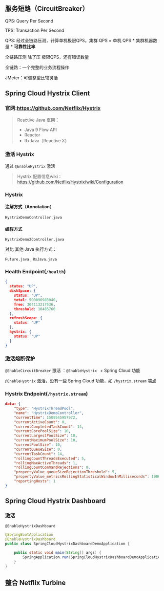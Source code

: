 
## 服务短路（CircuitBreaker）

QPS: Query Per Second



TPS: Transaction Per Second



QPS: 经过全链路压测，计算单机极限QPS，集群 QPS = 单机 QPS * 集群机器数量 * **可靠性比率**



全链路压测 除了压 极限QPS，还有错误数量



全链路：一个完整的业务流程操作



JMeter：可调整型比较灵活



## Spring Cloud Hystrix Client



### 官网:https://github.com/Netflix/Hystrix



> Reactive Java 框架：
>
> * Java 9 Flow API
> * Reactor
> * RxJava（Reactive X）



### 激活 Hystrix

通过 `@EnableHystrix`  激活



> Hystrix 配置信息wiki：https://github.com/Netflix/Hystrix/wiki/Configuration



### Hystrix


#### 注解方式（Annotation）

`HystrixDemoController.java`



#### 编程方式

`HystrixDemo2Controller.java`





对比 其他 Java 执行方式：

`Future.java` , `RxJava.java`




### Health Endpoint(`/health`)



```json
{
  status: "UP",
  diskSpace: {
    status: "UP",
    total: 500096983040,
    free: 304113217536,
    threshold: 10485760
  },
  refreshScope: {
    status: "UP"
  },
  hystrix: {
    status: "UP"
  }
}
```



### 激活熔断保护



`@EnableCircuitBreaker` 激活 ：`@EnableHystrix ` + Spring Cloud 功能

`@EnableHystrix` 激活，没有一些 Spring Cloud 功能，如 `/hystrix.stream` 端点



### Hystrix Endpoint(`/hystrix.stream`)



```json
data: {
    "type": "HystrixThreadPool",
    "name": "HystrixDemoController",
    "currentTime": 1509545957972,
    "currentActiveCount": 0,
    "currentCompletedTaskCount": 14,
    "currentCorePoolSize": 10,
    "currentLargestPoolSize": 10,
    "currentMaximumPoolSize": 10,
    "currentPoolSize": 10,
    "currentQueueSize": 0,
    "currentTaskCount": 14,
    "rollingCountThreadsExecuted": 5,
    "rollingMaxActiveThreads": 1,
    "rollingCountCommandRejections": 0,
    "propertyValue_queueSizeRejectionThreshold": 5,
    "propertyValue_metricsRollingStatisticalWindowInMilliseconds": 10000,
    "reportingHosts": 1
}
```





## Spring Cloud Hystrix Dashboard



### 激活

`@EnableHystrixDashboard`

```java
@SpringBootApplication
@EnableHystrixDashboard
public class SpringCloudHystrixDashboardDemoApplication {

	public static void main(String[] args) {
		SpringApplication.run(SpringCloudHystrixDashboardDemoApplication.class, args);
	}
}
```





## 整合 Netflix Turbine
